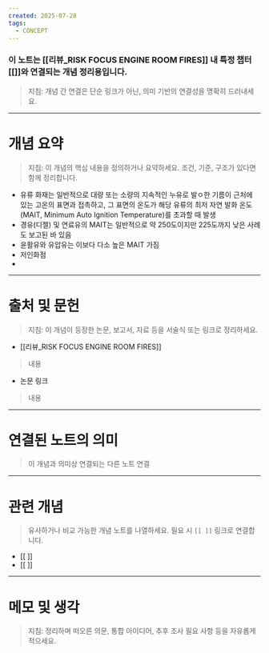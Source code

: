 ```yaml
---
created: 2025-07-28
tags:
  - CONCEPT
---
```

### 이 노트는 [[리뷰_RISK FOCUS ENGINE ROOM FIRES]] 내 특정 챕터[[]]와 연결되는 개념 정리용입니다.  
> 지침: 개념 간 연결은 단순 링크가 아닌, 의미 기반의 연결성을 명확히 드러내세요.  
---

# 개념 요약  
> 지침: 이 개념의 핵심 내용을 정의하거나 요약하세요. 조건, 기준, 구조가 있다면 함께 정리합니다.

- 유류 화재는 일반적으로 대량 또는 소량의 지속적인 누유로 발ㅇ한 기름이 근처에 있는 고온의 표면과 접촉하고, 그 표면의 온도가 해당 유류의 최저 자연 발화 온도(MAIT, Minimum Auto Ignition Temperature)를 초과할 때 발생
- 경유(디젤) 및 연료유의 MAIT는 일반적으로 약 250도이지만 225도까지 낮은 사례도 보고된 바 있음
- 윤활유와 유압유는 이보다 다소 높은 MAIT 가짐
- 저인화점
- 


---

# 출처 및 문헌  
> 지침: 이 개념이 등장한 논문, 보고서, 자료 등을 서술식 또는 링크로 정리하세요.

- [[리뷰_RISK FOCUS ENGINE ROOM FIRES]]
> 내용

- 논문 링크
>  내용 

---

# 연결된 노트의 의미  
> 이 개념과 의미상 연결되는 다른 노트 연결

---

# 관련 개념  
> 유사하거나 비교 가능한 개념 노트를 나열하세요. 필요 시 `[[ ]]` 링크로 연결합니다.

- [[ ]]
- [[ ]]

---

# 메모 및 생각  
> 지침: 정리하며 떠오른 의문, 통합 아이디어, 추후 조사 필요 사항 등을 자유롭게 적으세요.

